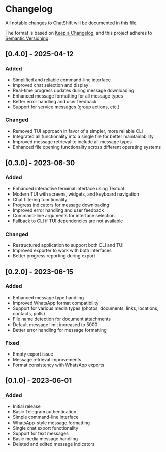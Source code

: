 # Changelog

All notable changes to ChatShift will be documented in this file.

The format is based on [Keep a Changelog](https://keepachangelog.com/en/1.0.0/),
and this project adheres to [Semantic Versioning](https://semver.org/spec/v2.0.0.html).

## [0.4.0] - 2025-04-12

### Added
- Simplified and reliable command-line interface
- Improved chat selection and display
- Real-time progress updates during message downloading
- Enhanced message formatting for all message types
- Better error handling and user feedback
- Support for service messages (group actions, etc.)

### Changed
- Removed TUI approach in favor of a simpler, more reliable CLI
- Integrated all functionality into a single file for better maintainability
- Improved message retrieval to include all message types
- Enhanced file opening functionality across different operating systems

## [0.3.0] - 2023-06-30

### Added
- Enhanced interactive terminal interface using Textual
- Modern TUI with screens, widgets, and keyboard navigation
- Chat filtering functionality
- Progress indicators for message downloading
- Improved error handling and user feedback
- Command-line arguments for interface selection
- Fallback to CLI if TUI dependencies are not available

### Changed
- Restructured application to support both CLI and TUI
- Improved exporter to work with both interfaces
- Better progress reporting during export

## [0.2.0] - 2023-06-15

### Added
- Enhanced message type handling
- Improved WhatsApp format compatibility
- Support for various media types (photos, documents, links, locations, contacts, polls)
- File name detection for document attachments
- Default message limit increased to 5000
- Better error handling for message formatting

### Fixed
- Empty export issue
- Message retrieval improvements
- Format consistency with WhatsApp exports

## [0.1.0] - 2023-06-01

### Added
- Initial release
- Basic Telegram authentication
- Simple command-line interface
- WhatsApp-style message formatting
- Single chat export functionality
- Support for text messages
- Basic media message handling
- Deleted and edited message indicators
